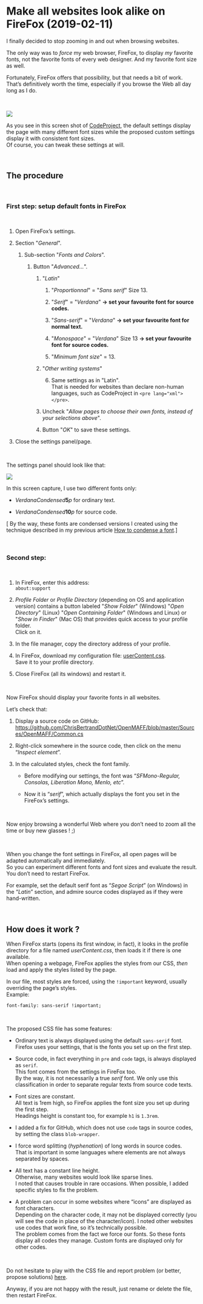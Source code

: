 Make all websites look alike on FireFox (2019-02-11)
====================================================

I finally decided to stop zooming in and out when browsing websites.

The only way was to *force* my web browser, FireFox, to display *my* favorite
fonts, not the favorite fonts of every web designer. And my favorite font size
as well.

Fortunately, FireFox offers that possibility, but that needs a bit of work.  
That’s definitively worth the time, especially if you browse the Web all day
long as I do.

 

![](firefox-default-and-custom-fonts-animation.gif)

As you see in this screen shot of
[CodeProject](https://www.codeproject.com/Articles/620154/UniversalSerializer),
the default settings display the page with many different font sizes while the
proposed custom settings display it with consistent font sizes.  
Of course, you can tweak these settings at will.

 

The procedure
-------------

 

### First step: setup default fonts in FireFox

 

1.  Open FireFox’s settings.

2.  Section "*General*".

    1.  Sub-section "*Fonts and Colors*".

        1.  Button "*Advanced...*".

            1.  "*Latin*"

                1.  "*Proportionnal*" = "*Sans serif*" Size 13.

                2.  "*Serif*" = "*Verdana*" **→ set your favourite font for
                    source codes.**

                3.  "*Sans-serif*" = "*Verdana*" **→ set your favourite font for
                    normal text.**

                4.  "*Monospace*" = "*Verdana*" Size 13 **→ set your favourite
                    font for source codes.**

                5.  "*Minimum font size*" = 13.

            2.  "*Other writing systems*"

                6.  Same settings as in "Latin".  
                    That is needed for websites than declare non-human
                    languages, such as CodeProject in `<pre lang="xml"></pre>`.

            3.  Uncheck "*Allow pages to choose their own fonts, instead of your
                selections above*".

            4.  Button "*OK*" to save these settings.

3.  Close the settings panel/page.

 

The settings panel should look like that:

![](firefox-fonts-settings.png)

In this screen capture, I use two different fonts only:

-   *VerdanaCondensed***5***p* for ordinary text.

-   *VerdanaCondensed***10***p* for source code.

[ By the way, these fonts are condensed versions I created using the technique
described in my previous article [How to condense a
font](https://github.com/ChrisBertrandDotNet/Blog/blob/master/General/How%20to%20condense%20a%20font%20(2019-01-28).md).]

 

### Second step:

 

1.  In FireFox, enter this address:  
    `about:support`

2.  *Profile Folder* or *Profile Directory* (depending on OS and application
    version) contains a button labeled "*Show Folder*" (Windows) "*Open
    Directory*" (Linux) "*Open Containing Folder*" (Windows and Linux) or "*Show
    in Finder*" (Mac OS) that provides quick access to your profile folder.  
    Click on it.

3.  In the file manager, copy the directory address of your profile.

4.  In FireFox, download my configuration file:
    [userContent.css](https://raw.githubusercontent.com/ChrisBertrandDotNet/Blog/master/Web/userContent.css).  
    Save it to your profile directory.

5.  Close FireFox (all its windows) and restart it.

 

Now FireFox should display your favorite fonts in all websites.

Let’s check that:

1.  Display a source code on GitHub:  
    <https://github.com/ChrisBertrandDotNet/OpenMAFF/blob/master/Sources/OpenMAFF/Common.cs>

2.  Right-click somewhere in the source code, then click on the menu “*Inspect
    element*”.

3.  In the calculated styles, check the font family.

    -   Before modifying our settings, the font was “*SFMono-Regular, Consolas,
        Liberation Mono, Menlo, etc*”.

    -   Now it is “*serif*”, which actually displays the font you set in the
        FireFox’s settings.

 

Now enjoy browsing a wonderful Web where you don’t need to zoom all the time or
buy new glasses ! ;)

 

When you change the font settings in FireFox, all open pages will be adapted
automatically and immediately.  
So you can experiment different fonts and font sizes and evaluate the result.
You don’t need to restart FireFox.

For example, set the default serif font as “*Segoe Script*” (on Windows) in the
“*Latin*” section, and admire source codes displayed as if they were
hand-written.

 

How does it work ?
------------------

When FireFox starts (opens its first window, in fact), it looks in the profile
directory for a file named *userContent.css*, then loads it if there is one
available.  
When opening a webpage, FireFox applies the styles from our CSS, *then* load and
apply the styles listed by the page.

In our file, most styles are forced, using the `!important` keyword, usually
overriding the page’s styles.  
Example:

~~~~~~~~~~~~~~~~~~~~~~~~~~~~~~~~~~~~~~~~~~~~~~~~~~~~~~~~~~~~~~~~~~~~~~~~~~~~~~~~
font-family: sans-serif !important;
~~~~~~~~~~~~~~~~~~~~~~~~~~~~~~~~~~~~~~~~~~~~~~~~~~~~~~~~~~~~~~~~~~~~~~~~~~~~~~~~

 

The proposed CSS file has some features:

-   Ordinary text is always displayed using the default `sans-serif` font.  
    Firefox uses your settings, that is the fonts you set up on the first step.

-   Source code, in fact everything in `pre` and `code` tags, is always
    displayed as `serif`.  
    This font comes from the settings in FireFox too.  
    By the way, it is not necessarily a true *serif* font. We only use this
    classification in order to separate regular texts from source code texts.

-   Font sizes are constant.  
    All text is 1rem high, so FireFox applies the font size you set up during
    the first step.  
    Headings height is constant too, for example `h1` is `1.3rem`.

-   I added a fix for GitHub, which does not use `code` tags in source codes, by
    setting the class `blob-wrapper`.

-   I force word splitting (*hyphenation*) of long words in source codes.  
    That is important in some languages where elements are not always separated
    by spaces.

-   All text has a constant line height.  
    Otherwise, many websites would look like sparse lines.  
    I noted that causes trouble in rare occasions. When possible, I added
    specific styles to fix the problem.

-   A problem can occur in some websites where “icons” are displayed as font
    characters.  
    Depending on the character code, it may not be displayed correctly (you will
    see the code in place of the character/icon). I noted other websites use
    codes that work fine, so it’s technically possible.  
    The problem comes from the fact we force our fonts. So these fonts display
    all codes they manage. Custom fonts are displayed only for other codes.

 

Do not hesitate to play with the CSS file and report problem (or better, propose
solutions) [here](https://github.com/ChrisBertrandDotNet/Blog/issues).

Anyway, if you are not happy with the result, just rename or delete the file,
then restart FireFox.
